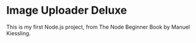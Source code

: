 Image Uploader Deluxe
==============

This is my first Node.js project, from The Node Beginner Book by Manuel Kiessling.

